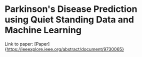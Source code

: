 # Parkinson's Disease Prediction using Quiet Standing Data and Machine Learning

Link to paper: [Paper]{https://ieeexplore.ieee.org/abstract/document/9730065}
